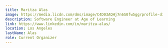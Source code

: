 ```yaml
---
title: Maritza Alas
image: https://media.licdn.com/dms/image/C4D03AQHj7n6S0fw5gg/profile-displayphoto-shrink_800_800/0?e=1547683200&v=beta&t=VUC3IjUnq6kSoNCYEGGRcEYj1H4NTbdbRDIeWjRRaA0
description: Software Engineer at Age of Learning
link: https://www.linkedin.com/in/maritza-alas/
location: Los Angeles
lastName: Alas
role: Current Organizer
---
```

